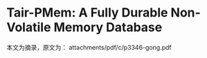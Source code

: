 # Tair-PMem: A Fully Durable Non-Volatile Memory Database


本文为摘录，原文为： attachments/pdf/c/p3346-gong.pdf

